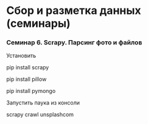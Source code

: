 # Сбор и разметка данных (семинары)

### Семинар 6. Scrapy. Парсинг фото и файлов


Установить

pip install scrapy

pip install pillow

pip install pymongo

Запустить паука из консоли

scrapy crawl unsplashcom
